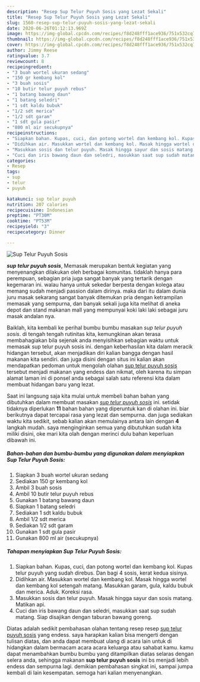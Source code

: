 ```yaml
---
description: "Resep Sup Telur Puyuh Sosis yang Lezat Sekali"
title: "Resep Sup Telur Puyuh Sosis yang Lezat Sekali"
slug: 1560-resep-sup-telur-puyuh-sosis-yang-lezat-sekali
date: 2020-06-26T01:12:13.969Z
image: https://img-global.cpcdn.com/recipes/f8d248fff1ace936/751x532cq70/sup-telur-puyuh-sosis-foto-resep-utama.jpg
thumbnail: https://img-global.cpcdn.com/recipes/f8d248fff1ace936/751x532cq70/sup-telur-puyuh-sosis-foto-resep-utama.jpg
cover: https://img-global.cpcdn.com/recipes/f8d248fff1ace936/751x532cq70/sup-telur-puyuh-sosis-foto-resep-utama.jpg
author: Jimmy Reese
ratingvalue: 3.7
reviewcount: 8
recipeingredient:
- "3 buah wortel ukuran sedang"
- "150 gr kembang kol"
- "3 buah sosis"
- "10 butir telur puyuh rebus"
- "1 batang bawang daun"
- "1 batang seledri"
- "1 sdt kaldu bubuk"
- "1/2 sdt merica"
- "1/2 sdt garam"
- "1 sdt gula pasir"
- "800 ml air secukupnya"
recipeinstructions:
- "Siapkan bahan. Kupas, cuci, dan potong wortel dan kembang kol. Kupas telur puyuh yang sudah direbus. Dan bagi 4 sosis, kerat kedua sisinya."
- "Didihkan air. Masukkan wortel dan kembang kol. Masak hingga wortel dan kembang kol setengah matang. Masukkan garam, gula, kaldu bubuk dan merica. Aduk. Koreksi rasa."
- "Masukkan sosis dan telur puyuh. Masak hingga sayur dan sosis matang. Matikan api."
- "Cuci dan iris bawang daun dan seledri, masukkan saat sup sudah matang. Siap disajikan dengan taburan bawang goreng."
categories:
- Resep
tags:
- sup
- telur
- puyuh

katakunci: sup telur puyuh 
nutrition: 207 calories
recipecuisine: Indonesian
preptime: "PT30M"
cooktime: "PT53M"
recipeyield: "3"
recipecategory: Dinner

---
```



![Sup Telur Puyuh Sosis](https://img-global.cpcdn.com/recipes/f8d248fff1ace936/751x532cq70/sup-telur-puyuh-sosis-foto-resep-utama.jpg)

<b><i>sup telur puyuh sosis</i></b>, Memasak merupakan bentuk kegiatan yang menyenangkan dilakukan oleh berbagai komunitas. tidaklah hanya para perempuan, sebagian pria juga sangat banyak yang tertarik dengan kegemaran ini. walau hanya untuk sekedar berpesta dengan kolega atau memang sudah menjadi passion dalam dirinya. maka dari itu dalam dunia juru masak sekarang sangat banyak ditemukan pria dengan ketrampilan memasak yang sempurna, dan banyak sekali juga kita melihat di aneka depot dan stand makanan mall yang mempunyai koki laki laki sebagai juru masak andalan nya.



Baiklah, kita kembali ke perihal bumbu bumbu masakan <i>sup telur puyuh sosis</i>. di tengah tengah rutinitas kita, kemungkinan akan terasa membahagiakan bila sejenak anda menyisihkan sebagian waktu untuk memasak sup telur puyuh sosis ini. dengan keberhasilan kita dalam meracik hidangan tersebut, akan menjadikan diri kalian bangga dengan hasil makanan kita sendiri. dan juga disini dengan situs ini kalian akan mendapatkan pedoman untuk mengolah olahan <u>sup telur puyuh sosis</u> tersebut menjadi makanan yang endess dan nikmat, oleh karena itu simpan alamat laman ini di ponsel anda sebagai salah satu referensi kita dalam membuat hidangan baru yang lezat.


Saat ini langsung saja kita mulai untuk membeli bahan bahan yang dibutuhkan dalam membuat masakan <u><i>sup telur puyuh sosis</i></u> ini. setidak tidaknya diperlukan <b>11</b> bahan bahan yang diperuntuk kan di olahan ini. biar berikutnya dapat tercapai rasa yang lezat dan sempurna. dan juga sediakan waktu kita sedikit, sebab kalian akan memulainya antara lain dengan <b>4</b> langkah mudah. saya menginginkan semua yang dibutuhkan sudah kita miliki disini, oke mari kita olah dengan merinci dulu bahan keperluan dibawah ini.

<!--inarticleads1-->

##### Bahan-bahan dan bumbu-bumbu yang digunakan dalam menyiapkan Sup Telur Puyuh Sosis:

1. Siapkan 3 buah wortel ukuran sedang
1. Sediakan 150 gr kembang kol
1. Ambil 3 buah sosis
1. Ambil 10 butir telur puyuh rebus
1. Gunakan 1 batang bawang daun
1. Siapkan 1 batang seledri
1. Sediakan 1 sdt kaldu bubuk
1. Ambil 1/2 sdt merica
1. Sediakan 1/2 sdt garam
1. Gunakan 1 sdt gula pasir
1. Gunakan 800 ml air (secukupnya)




<!--inarticleads2-->

##### Tahapan menyiapkan Sup Telur Puyuh Sosis:

1. Siapkan bahan. Kupas, cuci, dan potong wortel dan kembang kol. Kupas telur puyuh yang sudah direbus. Dan bagi 4 sosis, kerat kedua sisinya.
1. Didihkan air. Masukkan wortel dan kembang kol. Masak hingga wortel dan kembang kol setengah matang. Masukkan garam, gula, kaldu bubuk dan merica. Aduk. Koreksi rasa.
1. Masukkan sosis dan telur puyuh. Masak hingga sayur dan sosis matang. Matikan api.
1. Cuci dan iris bawang daun dan seledri, masukkan saat sup sudah matang. Siap disajikan dengan taburan bawang goreng.




Diatas adalah sedikit pembahasan olahan tentang resep resep <u>sup telur puyuh sosis</u> yang endess. saya harapkan kalian bisa mengerti dengan tulisan diatas, dan anda dapat membuat ulang di acara lain untuk di hidangkan dalam bermacam acara acara keluarga atau sahabat kamu. kamu dapat menambahkan bumbu bumbu yang ditampilkan diatas selaras dengan selera anda, sehingga makanan <b>sup telur puyuh sosis</b> ini bs menjadi lebih endess dan sempurna lagi. demikian pembahasan singkat ini, sampai jumpa kembali di lain kesempatan. semoga hari kalian menyenangkan.
